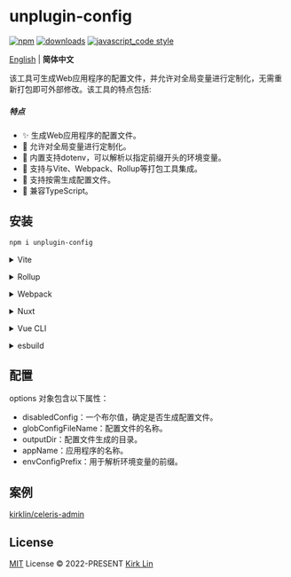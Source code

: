 # unplugin-config

[![npm][npm-image]][npm-url] [![downloads][downloads-image]][downloads-url] [![javascript_code style][code-style-image]][code-style-url]

[npm-image]: https://img.shields.io/npm/v/unplugin-config.svg
[npm-url]: https://npmjs.org/package/unplugin-config
[downloads-image]: https://img.shields.io/npm/dm/unplugin-config.svg
[downloads-url]: https://npmjs.org/package/unplugin-config
[code-style-image]: https://img.shields.io/badge/code__style-%40kirklin%2Feslint--config-brightgreen
[code-style-url]: https://github.com/kirklin/eslint-config/

<div align='left'>
<a href="README.md">English</a> | <b>简体中文</b>
<br>
</div>


该工具可生成Web应用程序的配置文件，并允许对全局变量进行定制化，无需重新打包即可外部修改。该工具的特点包括:

##### 特点
- ✨ 生成Web应用程序的配置文件。
- 🔨 允许对全局变量进行定制化。
- 🌈 内置支持dotenv，可以解析以指定前缀开头的环境变量。
- 🚀 支持与Vite、Webpack、Rollup等打包工具集成。
- 🎉 支持按需生成配置文件。
- 🌟 兼容TypeScript。

## 安装

```bash
npm i unplugin-config
```

<details>
<summary>Vite</summary><br>

```ts
// vite.config.ts
import ConfigPlugin from "unplugin-config/vite";

export default defineConfig({
  plugins: [
    ConfigPlugin({ /* options */ }),
  ],
});
```

Example: [`playground/`](./playground/)

<br></details>

<details>
<summary>Rollup</summary><br>

```ts
// rollup.config.js
import ConfigPlugin from "unplugin-config/rollup";

export default {
  plugins: [
    ConfigPlugin({ /* options */ }),
  ],
};
```

<br></details>


<details>
<summary>Webpack</summary><br>

```ts
// webpack.config.js
module.exports = {
  /* ... */
  plugins: [
    require("unplugin-config/webpack")({ /* options */ })
  ]
};
```

<br></details>

<details>
<summary>Nuxt</summary><br>

```ts
// nuxt.config.js
export default {
  buildModules: [
    ["unplugin-config/nuxt", { /* options */ }],
  ],
};
```

> This module works for both Nuxt 2 and [Nuxt Vite](https://github.com/nuxt/vite)

<br></details>

<details>
<summary>Vue CLI</summary><br>

```ts
// vue.config.js
module.exports = {
  configureWebpack: {
    plugins: [
      require("unplugin-config/webpack")({ /* options */ }),
    ],
  },
};
```

<br></details>

<details>
<summary>esbuild</summary><br>

```ts
// esbuild.config.js
import { build } from "esbuild";
import ConfigPlugin from "unplugin-config/esbuild";

build({
  plugins: [ConfigPlugin()],
});
```

<br></details>

## 配置

options 对象包含以下属性：

- disabledConfig：一个布尔值，确定是否生成配置文件。
- globConfigFileName：配置文件的名称。
- outputDir：配置文件生成的目录。
- appName：应用程序的名称。
- envConfigPrefix：用于解析环境变量的前缀。

## 案例

[kirklin/celeris-admin](https://github.com/kirklin/celeris-admin)


## License

[MIT](./LICENSE) License © 2022-PRESENT [Kirk Lin](https://github.com/kirklin)
